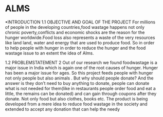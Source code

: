 # ALMS
•INTRODUCTION 1.1 OBJECTIVE AND GOAL OF THE PROJECT For millions of people in the developing countries,food wastage happens not only chronic poverty,conflicts and economic shocks are the reason for the hunger worldwide.Food loss also represents a waste of the very resources like land land, water and energy that are used to produce food. So in order to help people with hunger in order to reduce the hunger and the food wastage issue to an extent the idea of Alms. 








1.2 PROBLEMSTATEMENT 2 Out of our research we found foodwastage is a major issue in India which is again one of the root causes of hunger. Hunger has been a major issue for ages. So this project feeds people with hunger not only people but also animals . But why should people donate? And the answer is they don’t need to buy anything to donate, people can donate what is not needed for them(like in restaurants people order food and eat a little, the remains can be donated) and can gain through coupons after they donate. Not only food but also clothes, books etc. The product is being developed from a mere idea to reduce food wastage in the society and extended to accept any donation that can help the needy
